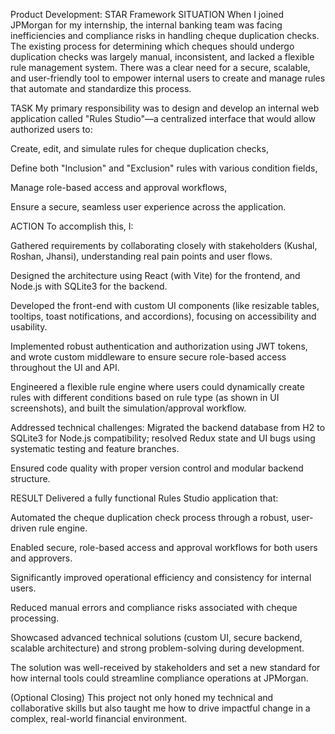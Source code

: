 Product Development: STAR Framework
SITUATION
When I joined JPMorgan for my internship, the internal banking team was facing inefficiencies and compliance risks in handling cheque duplication checks. The existing process for determining which cheques should undergo duplication checks was largely manual, inconsistent, and lacked a flexible rule management system. There was a clear need for a secure, scalable, and user-friendly tool to empower internal users to create and manage rules that automate and standardize this process.

TASK
My primary responsibility was to design and develop an internal web application called "Rules Studio"—a centralized interface that would allow authorized users to:

Create, edit, and simulate rules for cheque duplication checks,

Define both "Inclusion" and "Exclusion" rules with various condition fields,

Manage role-based access and approval workflows,

Ensure a secure, seamless user experience across the application.

ACTION
To accomplish this, I:

Gathered requirements by collaborating closely with stakeholders (Kushal, Roshan, Jhansi), understanding real pain points and user flows.

Designed the architecture using React (with Vite) for the frontend, and Node.js with SQLite3 for the backend.

Developed the front-end with custom UI components (like resizable tables, tooltips, toast notifications, and accordions), focusing on accessibility and usability.

Implemented robust authentication and authorization using JWT tokens, and wrote custom middleware to ensure secure role-based access throughout the UI and API.

Engineered a flexible rule engine where users could dynamically create rules with different conditions based on rule type (as shown in UI screenshots), and built the simulation/approval workflow.

Addressed technical challenges: Migrated the backend database from H2 to SQLite3 for Node.js compatibility; resolved Redux state and UI bugs using systematic testing and feature branches.

Ensured code quality with proper version control and modular backend structure.

RESULT
Delivered a fully functional Rules Studio application that:

Automated the cheque duplication check process through a robust, user-driven rule engine.

Enabled secure, role-based access and approval workflows for both users and approvers.

Significantly improved operational efficiency and consistency for internal users.

Reduced manual errors and compliance risks associated with cheque processing.

Showcased advanced technical solutions (custom UI, secure backend, scalable architecture) and strong problem-solving during development.

The solution was well-received by stakeholders and set a new standard for how internal tools could streamline compliance operations at JPMorgan.

(Optional Closing)
This project not only honed my technical and collaborative skills but also taught me how to drive impactful change in a complex, real-world financial environment.

